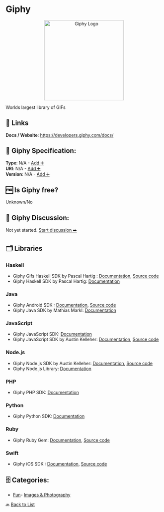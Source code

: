 # Giphy
<p align="center">
    <img width="256" src="https://raw.githubusercontent.com/apis-list/apis-list/main/apis/giphy/logo_256x256.png" alt="Giphy Logo"/>
</p>
Worlds largest library of GIFs

##  🔗 Links
**Docs / Website**: https://developers.giphy.com/docs/

## 🧬 Giphy Specification:
**Type**: N/A - [Add ➕](https://github.com/apis-list/apis-list/edit/main/apis/giphy/giphy.yaml)  
**URI**: N/A - [Add ➕](https://github.com/apis-list/apis-list/edit/main/apis/giphy/giphy.yaml)  
**Version**: N/A - [Add ➕](https://github.com/apis-list/apis-list/edit/main/apis/giphy/giphy.yaml)

## 🆓 Is Giphy free?
 Unknown/No 

## 💬 Giphy Discussion:
Not yet started. [Start discussion ➡️](https://github.com/apis-list/apis-list/discussions/new)

## 🗂️ Libraries
### Haskell
- Giphy Gifs Haskell SDK by Pascal Hartig : [Documentation](https://www.stackage.org/nightly-2016-10-24/package/giphy-api-0.5.0.0), [Source code](https://github.com/passy/giphy-api#readme)
- Giphy Haskell SDK by Pascal Hartig: [Documentation](https://github.com/passy/giphy-api)
### Java
- Giphy Android SDK : [Documentation](https://developers.giphy.com/docs/sdk/#android), [Source code](https://github.com/Giphy/giphy-android-sdk-core)
- Giphy Java SDK by Mathias Markl: [Documentation](https://github.com/keshrath/Giphy4J)
### JavaScript
- Giphy JavaScript SDK: [Documentation](https://github.com/Giphy/giphy-js-sdk-core)
- Giphy JavaScript SDK by Austin Kelleher: [Documentation](https://libraries.io/npm/giphy-api), [Source code](https://github.com/austinkelleher/giphy-api)
### Node.js
- Giphy Node.js SDK by Austin Kelleher: [Documentation](https://www.npmjs.com/package/giphy-api), [Source code](https://github.com/austinkelleher/giphy-api)
- Giphy Node.js Library: [Documentation](https://www.npmjs.com/package/apigiphy)
### PHP
- Giphy PHP SDK: [Documentation](https://github.com/Giphy/giphy-php-client)
### Python
- Giphy Python SDK: [Documentation](https://github.com/Giphy/giphy-python-client)
### Ruby
- Giphy Ruby Gem: [Documentation](http://giphy.com/labs), [Source code](https://github.com/sebasoga/giphy)
### Swift
- Giphy iOS SDK : [Documentation](https://developers.giphy.com/docs/sdk#ios), [Source code](https://github.com/Giphy/giphy-ios-sdk-core)


## 🗄️ Categories:
- [Fun](https://github.com/apis-list/apis-list#fun-)- [Images & Photography](https://github.com/apis-list/apis-list#images--photography-)

🔙  [Back to List](https://github.com/apis-list/apis-list)
